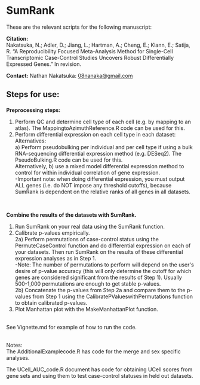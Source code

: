 # SumRank

These are the relevant scripts for the following manuscript:

**Citation:** 
<br/>
Nakatsuka, N.; Adler, D.; Jiang, L.; Hartman, A.; Cheng, E.; Klann, E.; Satija, R. “A Reproducibility Focused Meta-Analysis Method for Single-Cell Transcriptomic Case-Control Studies Uncovers Robust Differentially Expressed Genes.” In revision.

**Contact:** Nathan Nakatsuka: 08nanaka@gmail.com





## <p>Steps for use:</p>

**Preprocessing steps:**
1) Perform QC and determine cell type of each cell (e.g. by mapping to an atlas). The MappingtoAzimuthReference.R code can be used for this.<br/>
2) Perform differential expression on each cell type in each dataset:<br/>
Alternatives: <br/>
a) Perform pseudobulking per individual and per cell type if using a bulk RNA-sequencing differential expression method (e.g. DESeq2). The PseudoBulking.R code can be used for this. <br/>
Alternatively, b) use a mixed model differential expression method to control for within individual correlation of gene expression.<br/>
-Important note: when doing differential expression, you must output ALL genes (i.e. do NOT impose any threshold cutoffs), because SumRank is dependent on the relative ranks of all genes in all datasets.<br/>
<br/>

**Combine the results of the datasets with SumRank.** 
<br/>
1) Run SumRank on your real data using the SumRank function.<br/>
2) Calibrate p-values empirically.<br/>
2a) Perform permutations of case-control status using the PermuteCaseControl function and do differential expression on each of your datasets. Then run SumRank on the results of these differential expression analyses as in Step 1.<br/>
-Note: The number of permutations to perform will depend on the user's desire of p-value accuracy (this will only determine the cutoff for which genes are considered significant from the results of Step 1). Usually 500-1,000 permutations are enough to get stable p-values.<br/>
2b) Concatenate the p-values from Step 2a and compare them to the p-values from Step 1 using the CalibratePValueswithPermutations function to obtain calibrated p-values.
3) Plot Manhattan plot with the MakeManhattanPlot function.

<br/>
See Vignette.md for example of how to run the code.
<br/>
<br/>

Notes:
<br/>
The AdditionalExamplecode.R has code for the merge and sex specific analyses.

The UCell_AUC_code.R document has code for obtaining UCell scores from gene sets and using them to test case-control statuses in held out datasets.
